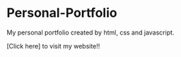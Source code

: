 # Personal-Portfolio
My personal portfolio created by html, css and javascript.

[Click here] to visit my website!!
